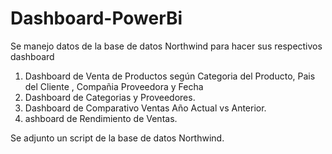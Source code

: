 # Dashboard-PowerBi

Se manejo datos de la base de datos Northwind para hacer sus respectivos dashboard

1. Dashboard de Venta de Productos según Categoria del Producto, Pais del Cliente , Compañia Proveedora y Fecha
2. Dashboard de Categorias y Proveedores.
3. Dashboard de Comparativo Ventas Año Actual vs Anterior.
4. ashboard de Rendimiento de Ventas.

Se adjunto un script de la base de datos Northwind.
